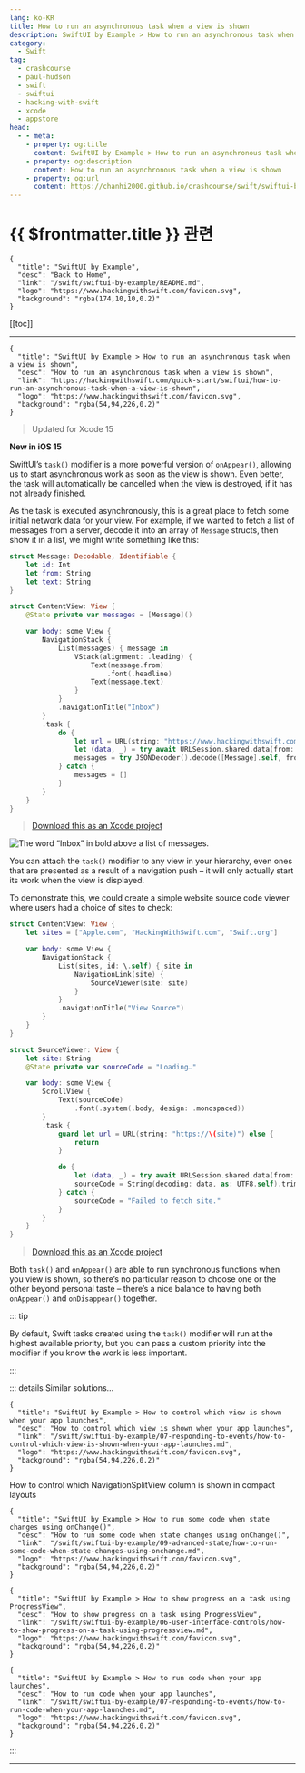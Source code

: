 ```yaml
---
lang: ko-KR
title: How to run an asynchronous task when a view is shown
description: SwiftUI by Example > How to run an asynchronous task when a view is shown
category:
  - Swift
tag: 
  - crashcourse
  - paul-hudson
  - swift
  - swiftui
  - hacking-with-swift
  - xcode
  - appstore
head:
  - - meta:
    - property: og:title
      content: SwiftUI by Example > How to run an asynchronous task when a view is shown
    - property: og:description
      content: How to run an asynchronous task when a view is shown
    - property: og:url
      content: https://chanhi2000.github.io/crashcourse/swift/swiftui-by-example/07-responding-to-events/how-to-run-an-asynchronous-task-when-a-view-is-shown.html
---
```


# {{ $frontmatter.title }} 관련

```component VPCard
{
  "title": "SwiftUI by Example",
  "desc": "Back to Home",
  "link": "/swift/swiftui-by-example/README.md",
  "logo": "https://www.hackingwithswift.com/favicon.svg",
  "background": "rgba(174,10,10,0.2)"
}
```

[[toc]]

---

```component VPCard
{
  "title": "SwiftUI by Example > How to run an asynchronous task when a view is shown",
  "desc": "How to run an asynchronous task when a view is shown",
  "link": "https://hackingwithswift.com/quick-start/swiftui/how-to-run-an-asynchronous-task-when-a-view-is-shown",
  "logo": "https://www.hackingwithswift.com/favicon.svg",
  "background": "rgba(54,94,226,0.2)"
}
```

> Updated for Xcode 15

**New in iOS 15**

SwiftUI’s `task()` modifier is a more powerful version of `onAppear()`, allowing us to start asynchronous work as soon as the view is shown. Even better, the task will automatically be cancelled when the view is destroyed, if it has not already finished.

As the task is executed asynchronously, this is a great place to fetch some initial network data for your view. For example, if we wanted to fetch a list of messages from a server, decode it into an array of `Message` structs, then show it in a list, we might write something like this:

```swift
struct Message: Decodable, Identifiable {
    let id: Int
    let from: String
    let text: String
}

struct ContentView: View {
    @State private var messages = [Message]()

    var body: some View {
        NavigationStack {
            List(messages) { message in
                VStack(alignment: .leading) {
                    Text(message.from)
                        .font(.headline)
                    Text(message.text)
                }
            }
            .navigationTitle("Inbox")
        }
        .task {
            do {
                let url = URL(string: "https://www.hackingwithswift.com/samples/messages.json")!
                let (data, _) = try await URLSession.shared.data(from: url)
                messages = try JSONDecoder().decode([Message].self, from: data)
            } catch {
                messages = []
            }
        }
    }
}
```

> [<FontIcon icon="fas fa-file-zipper"/>Download this as an Xcode project](https://www.hackingwithswift.com/files/projects/swiftui/how-to-run-an-asynchronous-task-when-a-view-is-shown-1.zip)

![The word “Inbox” in bold above a list of messages.](https://www.hackingwithswift.com/img/books/quick-start/swiftui/how-to-run-an-asynchronous-task-when-a-view-is-shown-1~dark.png)

You can attach the `task()` modifier to any view in your hierarchy, even ones that are presented as a result of a navigation push – it will only actually start its work when the view is displayed.

To demonstrate this, we could create a simple website source code viewer where users had a choice of sites to check:

```swift
struct ContentView: View {
    let sites = ["Apple.com", "HackingWithSwift.com", "Swift.org"]

    var body: some View {
        NavigationStack {
            List(sites, id: \.self) { site in
                NavigationLink(site) {
                    SourceViewer(site: site)
                }
            }
            .navigationTitle("View Source")
        }
    }
}

struct SourceViewer: View {
    let site: String
    @State private var sourceCode = "Loading…"

    var body: some View {
        ScrollView {
            Text(sourceCode)
                .font(.system(.body, design: .monospaced))
        }
        .task {
            guard let url = URL(string: "https://\(site)") else {
                return
            }

            do {
                let (data, _) = try await URLSession.shared.data(from: url)
                sourceCode = String(decoding: data, as: UTF8.self).trimmingCharacters(in: .whitespacesAndNewlines)
            } catch {
                sourceCode = "Failed to fetch site."
            }
        }
    }
}
```

> [<FontIcon icon="fas fa-file-zipper"/>Download this as an Xcode project](https://www.hackingwithswift.com/files/projects/swiftui/how-to-run-an-asynchronous-task-when-a-view-is-shown-2.zip)

Both `task()` and `onAppear()` are able to run synchronous functions when you view is shown, so there’s no particular reason to choose one or the other beyond personal taste – there’s a nice balance to having both `onAppear()` and `onDisappear()` together.

::: tip

By default, Swift tasks created using the `task()` modifier will run at the highest available priority, but you can pass a custom priority into the modifier if you know the work is less important.

:::

::: details Similar solutions…

```component VPCard
{
  "title": "SwiftUI by Example > How to control which view is shown when your app launches",
  "desc": "How to control which view is shown when your app launches",
  "link": "/swift/swiftui-by-example/07-responding-to-events/how-to-control-which-view-is-shown-when-your-app-launches.md",
  "logo": "https://www.hackingwithswift.com/favicon.svg",
  "background": "rgba(54,94,226,0.2)"
}
```
How to control which NavigationSplitView column is shown in compact layouts <!-- TODO: add link -->

```component VPCard
{
  "title": "SwiftUI by Example > How to run some code when state changes using onChange()",
  "desc": "How to run some code when state changes using onChange()",
  "link": "/swift/swiftui-by-example/09-advanced-state/how-to-run-some-code-when-state-changes-using-onchange.md",
  "logo": "https://www.hackingwithswift.com/favicon.svg",
  "background": "rgba(54,94,226,0.2)"
}
```

```component VPCard
{
  "title": "SwiftUI by Example > How to show progress on a task using ProgressView",
  "desc": "How to show progress on a task using ProgressView",
  "link": "/swift/swiftui-by-example/06-user-interface-controls/how-to-show-progress-on-a-task-using-progressview.md",
  "logo": "https://www.hackingwithswift.com/favicon.svg",
  "background": "rgba(54,94,226,0.2)"
}
```

```component VPCard
{
  "title": "SwiftUI by Example > How to run code when your app launches",
  "desc": "How to run code when your app launches",
  "link": "/swift/swiftui-by-example/07-responding-to-events/how-to-run-code-when-your-app-launches.md",
  "logo": "https://www.hackingwithswift.com/favicon.svg",
  "background": "rgba(54,94,226,0.2)"
}
```

:::

---

<TagLinks />